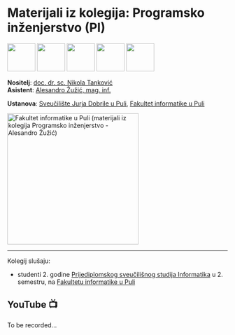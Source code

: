 # Materijali iz kolegija: Programsko inženjerstvo (PI)

<div >
  <img style="width: 64px; height: 64px;"
    src="https://github.com/user-attachments/assets/15437000-2cde-4b91-9e3c-a7bccc3343f0">
  <img style="width: 64px; height: 64px;"
    src="https://github.com/user-attachments/assets/7f8e9947-918b-4363-832c-aa4bb00d2803">
  <img style="width: 64px; height: 64px;"
    src="https://github.com/user-attachments/assets/e8074373-5a4e-4121-948e-5e51d91f4c0e">
  <img style="width: 64px; height: 64px;"
    src="https://github.com/user-attachments/assets/291508fa-ad61-42a3-8db6-967fbd4e0614">
  <img style="width: 64px; height: 64px;"
    src="https://github.com/user-attachments/assets/694db151-c219-411d-939a-23c69e45c054">
</div>

**Nositelj**: [doc. dr. sc. Nikola Tanković](https://fipu.unipu.hr/fipu/nikola.tankovic)  
**Asistent**: [Alesandro Žužić, mag. inf.](https://fipu.unipu.hr/fipu/alesandro.zuzic)

**Ustanova**: [Sveučilište Jurja Dobrile u Puli](https://www.unipu.hr/), [Fakultet informatike u Puli](https://fipu.unipu.hr/)

<picture>
  <source media="(prefers-color-scheme: dark)" srcset="./Skripte/Logo/FIPU_UNIPU_white.png">
  <source media="(prefers-color-scheme: light)" srcset="./Skripte/Logo/FIPU_UNIPU">
  <img alt="Fakultet informatike u Puli (materijali iz kolegija Programsko inženjerstvo - Alesandro Žužić)" 
       src="./Skripte/Logo/FIPU_UNIPU_white" width="300">
</picture>

---

Kolegij slušaju:
- studenti 2. godine [Prijediplomskog sveučilišnog studija Informatika](https://fipu.unipu.hr/fipu/studijski_programi/preddiplomski_sveucilisni_studij_informatika) u 2. semestru, na [Fakultetu informatike u Puli](https://fipu.unipu.hr/fipu)

## YouTube 📺

To be recorded...
